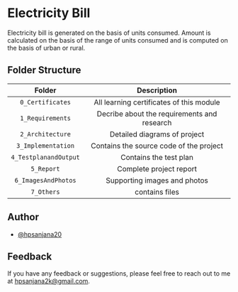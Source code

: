 # Electricity Bill
Electricity bill is generated on the basis of units consumed. Amount is calculated on the basis of the range of units consumed and is computed on the basis of urban or rural.


## Folder Structure
|Folder|Description|
|:--:|:--:|
|`0_Certificates`| All learning certificates of this module|
|`1_Requirements`| Decribe about the requirements and research|
|`2_Architecture`| Detailed diagrams of project|
|`3_Implementation`| Contains the source code of the project|
|`4_TestplanandOutput`| Contains the test plan|
|`5_Report`| Complete project report|
|`6_ImagesAndPhotos`| Supporting images and photos|
|`7_Others`| contains files |


## Author

- [@hpsanjana20](https://www.github.com/hpsanjana20)

## Feedback

If you have any feedback or suggestions, please feel free to reach out to me at hpsanjana2k@gmail.com.

